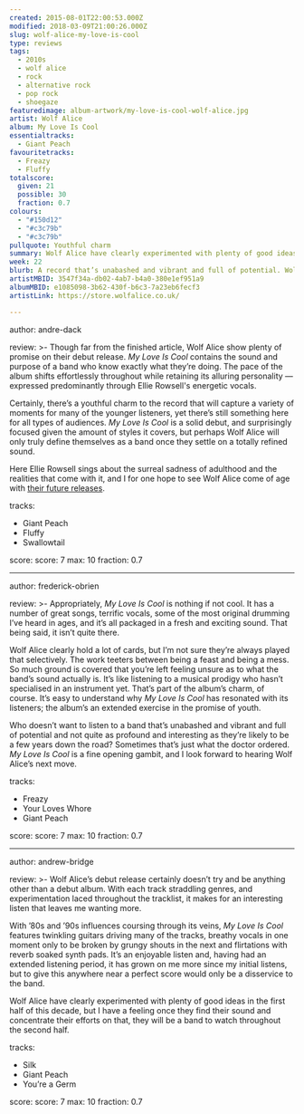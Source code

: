 ```yaml
---
created: 2015-08-01T22:00:53.000Z
modified: 2018-03-09T21:00:26.000Z
slug: wolf-alice-my-love-is-cool
type: reviews
tags:
  - 2010s
  - wolf alice
  - rock
  - alternative rock
  - pop rock
  - shoegaze
featuredimage: album-artwork/my-love-is-cool-wolf-alice.jpg
artist: Wolf Alice
album: My Love Is Cool
essentialtracks:
  - Giant Peach
favouritetracks:
  - Freazy
  - Fluffy
totalscore:
  given: 21
  possible: 30
  fraction: 0.7
colours:
  - "#150d12"
  - "#c3c79b"
  - "#c3c79b"
pullquote: Youthful charm
summary: Wolf Alice have clearly experimented with plenty of good ideas in the first half of this decade, but I have a feeling once they find their sound and concentrate their efforts on that, they will be a band to watch throughout the second half.
week: 22
blurb: A record that’s unabashed and vibrant and full of potential. Wolf Alice show glimpses of what's to come, straddling genres with almost childlike enthusiasm.
artistMBID: 3547f34a-db02-4ab7-b4a0-380e1ef951a9
albumMBID: e1085098-3b62-430f-b6c3-7a23eb6fecf3
artistLink: https://store.wolfalice.co.uk/

---
```

author: andre-dack

review: >-
  Though far from the finished article, Wolf Alice show plenty of promise on their debut release. *My Love Is Cool* contains the sound and purpose of a band who know exactly what they’re doing. The pace of the album shifts effortlessly throughout while retaining its alluring personality — expressed predominantly through Ellie Rowsell's energetic vocals. 
  
  Certainly, there’s a youthful charm to the record that will capture a variety of moments for many of the younger listeners, yet there’s still something here for all types of audiences. *My Love Is Cool* is a solid debut, and surprisingly focused given the amount of styles it covers, but perhaps Wolf Alice will only truly define themselves as a band once they settle on a totally refined sound. 
  
  Here Ellie Rowsell sings about the surreal sadness of adulthood and the realities that come with it, and I for one hope to see Wolf Alice come of age with [their future releases](/reviews/wolf-alice-visions-of-a-life/).

tracks:
  - Giant Peach
  - ­Fluffy
  - ­Swallowtail

score:
  score: 7
  max: 10
  fraction: 0.7

---
author: frederick-obrien

review: >-
  Appropriately, *My Love Is Cool* is nothing if not cool. It has a number of great songs, terrific vocals, some of the most original drumming I’ve heard in ages, and it’s all packaged in a fresh and exciting sound. That being said, it isn’t quite there. 
  
  Wolf Alice clearly hold a lot of cards, but I’m not sure they’re always played that selectively. The work teeters between being a feast and being a mess. So much ground is covered that you’re left feeling unsure as to what the band’s sound actually is. It’s like listening to a musical prodigy who hasn’t specialised in an instrument yet. That’s part of the album’s charm, of course. It’s easy to understand why *My Love Is Cool* has resonated with its listeners; the album’s an extended exercise in the promise of youth. 
  
  Who doesn’t want to listen to a band that’s unabashed and vibrant and full of potential and not quite as profound and interesting as they’re likely to be a few years down the road? Sometimes that’s just what the doctor ordered. *My Love Is Cool* is a fine opening gambit, and I look forward to hearing Wolf Alice’s next move.

tracks:
  - Freazy
  - ­­Your Loves Whore
  - ­­Giant Peach

score:
  score: 7
  max: 10
  fraction: 0.7

---
author: andrew-bridge

review: >-
  Wolf Alice’s debut release certainly doesn’t try and be anything other than a debut album. With each track straddling genres, and experimentation laced throughout the tracklist, it makes for an interesting listen that leaves me wanting more. 
  
  With ’80s and ’90s influences coursing through its veins, *My Love Is Cool* features twinkling guitars driving many of the tracks, breathy vocals in one moment only to be broken by grungy shouts in the next and flirtations with reverb soaked synth pads. It’s an enjoyable listen and, having had an extended listening period, it has grown on me more since my initial listens, but to give this anywhere near a perfect score would only be a disservice to the band. 
  
  Wolf Alice have clearly experimented with plenty of good ideas in the first half of this decade, but I have a feeling once they find their sound and concentrate their efforts on that, they will be a band to watch throughout the second half.

tracks:
  - Silk
  - ­Giant Peach
  - ­You’re a Germ

score:
  score: 7
  max: 10
  fraction: 0.7
